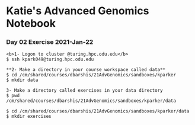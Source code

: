 # Katie's Advanced Genomics Notebook   

### Day 02 Exercise 2021-Jan-22 

	<b>1- Logon to cluster @turing.hpc.odu.edu</b> 
	$ ssh kpark049@turing.hpc.odu.edu

	**2- Make a directory in your course workspace called data**   
	$ cd /cm/shared/courses/dbarshis/21AdvGenomics/sandboxes/kparker
	$ mkdir data  

	3- Make a directory called exercises in your data directory
	$ pwd
	/cm/shared/courses/dbarshis/21AdvGenomics/sandboxes/kparker/data  

	$ cd /cm/shared/courses/dbarshis/21AdvGenomics/sandboxes/kparker/data
	$ mkdir exercises